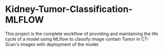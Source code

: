 # Kidney-Tumor-Classification-MLFLOW
This project is the complete workflow of providing and maintaining the life cycle of a model using MLflow to classify image contain Tumor in CT-Scan's images with deployment of the model.


